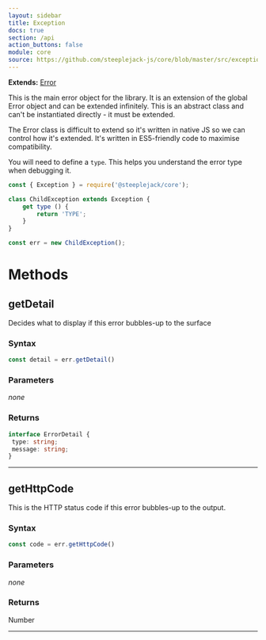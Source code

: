 ```yaml
---
layout: sidebar
title: Exception
docs: true
section: /api
action_buttons: false
module: core
source: https://github.com/steeplejack-js/core/blob/master/src/exception/index.js
---
```


**Extends:** [Error](https://developer.mozilla.org/en/docs/Web/JavaScript/Reference/Global_Objects/Error)

This is the main error object for the library. It is an extension of the global Error object and can be extended 
infinitely. This is an abstract class and can't be instantiated directly - it must be extended.

The Error class is difficult to extend so it's written in native JS so we can control how it's extended. It's written
in ES5-friendly code to maximise compatibility.

You will need to define a `type`. This helps you understand the error type when debugging it.

```javascript
const { Exception } = require('@steeplejack/core');

class ChildException extends Exception {
    get type () {
        return 'TYPE';
    }
}

const err = new ChildException();
```

# Methods

## getDetail

Decides what to display if this error bubbles-up to the surface

### Syntax

```javascript
const detail = err.getDetail()
```

### Parameters

_none_

### Returns

```typescript
interface ErrorDetail {
 type: string;
 message: string;
}
```

---


## getHttpCode

This is the HTTP status code if this error bubbles-up to the output.

### Syntax

```javascript
const code = err.getHttpCode()
```

### Parameters

_none_

### Returns

Number

---
